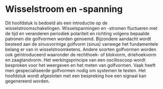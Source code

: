# Wisselstroom en -spanning

Dit hoofdstuk is bedoeld als een introductie op de wisselstroomschakelingen. Wisselspanningen en -stromen fluctueren met de tijd en veranderen periodiek polariteit en richting volgens bepaalde patronen die golfvormen worden genoemd. Bijzondere aandacht wordt besteed aan de sinusvormige golfvorm \(sinus\) vanwege het fundamentele belang er van in wisselstroomketens. Andere soorten golfvormen worden ook geïntroduceerd waaronder de rechthoek- of blokvorm, driehoekvorm en zaagtandvorm. Het werkingsprincipe van een oscilloscoop wordt besproken voor het weergeven en het meten van golfvormen. Vaak heeft men gespecialiseerde golfvormen nodig om systemen te testen. Het hoofdstuk wordt afgesloten met een bespreking hoe een signaal kan gegenereerd worden.

